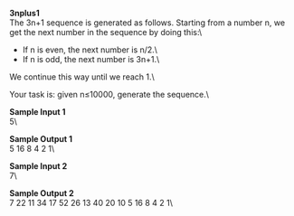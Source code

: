 <b>3nplus1</b>\
The 3n+1 sequence is generated as follows. Starting from a number n, we get the next number in the sequence by doing this:\

- If n is even, the next number is n/2.\
- If n is odd, the next number is 3n+1.\
  
We continue this way until we reach 1.\

Your task is: given n≤10000, generate the sequence.\

<b>Sample Input 1</b>\
5\

<b>Sample Output 1</b>\
5 16 8 4 2 1\

<b>Sample Input 2</b>\
7\

<b>Sample Output 2</b>\
7 22 11 34 17 52 26 13 40 20 10 5 16 8 4 2 1\
